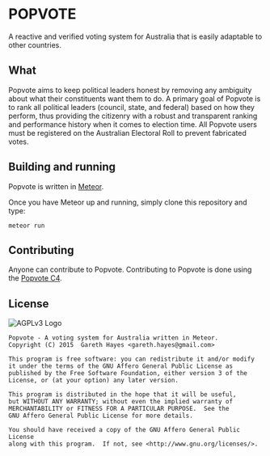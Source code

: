 # POPVOTE
A reactive and verified voting system for Australia that is easily adaptable to other countries.
## What
Popvote aims to keep political leaders honest by removing any ambiguity about what their constituents want them to do.
A primary goal of Popvote is to rank all political leaders (council, state, and federal) based on how they perform, thus providing the citizenry with a robust and transparent ranking and performance history when it comes to election time.
All Popvote users must be registered on the Australian Electoral Roll to prevent fabricated votes.
## Building and running
Popvote is written in [Meteor](https://www.meteor.com/install "Meteor Install Guide").

Once you have Meteor up and running, simply clone this repository and type:
```
meteor run
```
## Contributing
Anyone can contribute to Popvote. Contributing to Popvote is done using the [Popvote C4](http://popvote.wikidot.com/contributing:c4).

## License
![AGPLv3 Logo](http://www.gnu.org/graphics/agplv3-155x51.png)

    Popvote - A voting system for Australia written in Meteor.
    Copyright (C) 2015  Gareth Hayes <gareth.hayes@gmail.com>

    This program is free software: you can redistribute it and/or modify
    it under the terms of the GNU Affero General Public License as
    published by the Free Software Foundation, either version 3 of the
    License, or (at your option) any later version.

    This program is distributed in the hope that it will be useful,
    but WITHOUT ANY WARRANTY; without even the implied warranty of
    MERCHANTABILITY or FITNESS FOR A PARTICULAR PURPOSE.  See the
    GNU Affero General Public License for more details.

    You should have received a copy of the GNU Affero General Public License
    along with this program.  If not, see <http://www.gnu.org/licenses/>.

